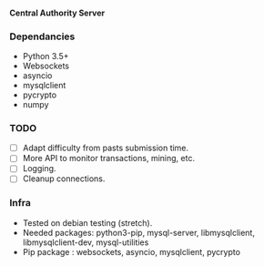#### Central Authority Server

### Dependancies

 * Python 3.5+
 * Websockets
 * asyncio
 * mysqlclient
 * pycrypto
 * numpy

### TODO
 - [ ] Adapt difficulty from pasts submission time.
 - [ ] More API to monitor transactions, mining, etc.
 - [ ] Logging.
 - [ ] Cleanup connections.

### Infra
 * Tested on debian testing (stretch).
 * Needed packages: python3-pip, mysql-server, libmysqlclient, libmysqlclient-dev, mysql-utilities
 * Pip package : websockets, asyncio, mysqlclient, pycrypto
